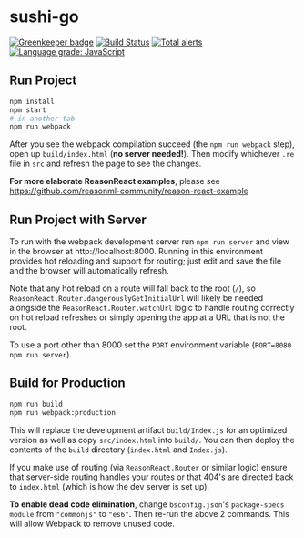 # sushi-go

[![Greenkeeper badge](https://badges.greenkeeper.io/noRubidium/sushi-go.svg)](https://greenkeeper.io/)
[![Build Status](https://travis-ci.org/noRubidium/sushi-go.svg?branch=master)](https://travis-ci.org/noRubidium/sushi-go)
[![Total alerts](https://img.shields.io/lgtm/alerts/g/noRubidium/sushi-go.svg?logo=lgtm&logoWidth=18)](https://lgtm.com/projects/g/noRubidium/sushi-go/alerts/)
[![Language grade: JavaScript](https://img.shields.io/lgtm/grade/javascript/g/noRubidium/sushi-go.svg?logo=lgtm&logoWidth=18)](https://lgtm.com/projects/g/noRubidium/sushi-go/context:javascript)
## Run Project

```sh
npm install
npm start
# in another tab
npm run webpack
```

After you see the webpack compilation succeed (the `npm run webpack` step), open up `build/index.html` (**no server needed!**). Then modify whichever `.re` file in `src` and refresh the page to see the changes.

**For more elaborate ReasonReact examples**, please see https://github.com/reasonml-community/reason-react-example

## Run Project with Server

To run with the webpack development server run `npm run server` and view in the browser at http://localhost:8000. Running in this environment provides hot reloading and support for routing; just edit and save the file and the browser will automatically refresh.

Note that any hot reload on a route will fall back to the root (`/`), so `ReasonReact.Router.dangerouslyGetInitialUrl` will likely be needed alongside the `ReasonReact.Router.watchUrl` logic to handle routing correctly on hot reload refreshes or simply opening the app at a URL that is not the root.

To use a port other than 8000 set the `PORT` environment variable (`PORT=8080 npm run server`).

## Build for Production

```sh
npm run build
npm run webpack:production
```

This will replace the development artifact `build/Index.js` for an optimized version as well as copy `src/index.html` into `build/`. You can then deploy the contents of the `build` directory (`index.html` and `Index.js`).

If you make use of routing (via `ReasonReact.Router` or similar logic) ensure that server-side routing handles your routes or that 404's are directed back to `index.html` (which is how the dev server is set up).

**To enable dead code elimination**, change `bsconfig.json`'s `package-specs` `module` from `"commonjs"` to `"es6"`. Then re-run the above 2 commands. This will allow Webpack to remove unused code.
